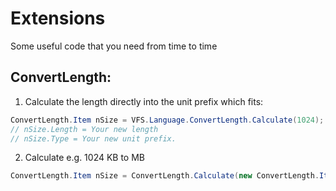 # Extensions
Some useful code that you need from time to time

ConvertLength:
---------

1. Calculate the length directly into the unit prefix which fits:

```cs
ConvertLength.Item nSize = VFS.Language.ConvertLength.Calculate(1024);
// nSize.Length = Your new length
// nSize.Type = Your new unit prefix.
```

2. Calculate e.g. 1024 KB to MB

```cs
ConvertLength.Item nSize = ConvertLength.Calculate(new ConvertLength.Item(1024, ConvertLength.Type_.KB), new ConvertLength.Item(0.0, ConvertLength.Type_.MB));
```

